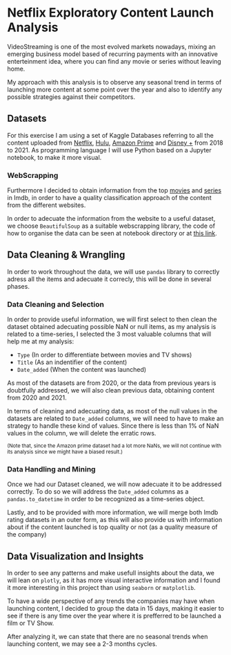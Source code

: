 # Netflix Exploratory Content Launch Analysis 

VideoStreaming is one of the most evolved markets nowadays, mixing an emerging business model based of recurring payments with an innovative enterteinment idea, where you can find any movie or series without leaving home.

My approach with this analysis is to observe any seasonal trend in terms of launching more content at some point over the year and also to identify any possible strategies against their competitors.



## Datasets

For this exercise I am using a set of Kaggle Databases referring to all the content uploaded from [Netflix](https://www.kaggle.com/datasets/shivamb/netflix-shows), [Hulu](https://www.kaggle.com/datasets/shivamb/hulu-movies-and-tv-shows), [Amazon Prime](https://www.kaggle.com/datasets/shivamb/amazon-prime-movies-and-tv-shows) and [Disney +](https://www.kaggle.com/datasets/shivamb/disney-movies-and-tv-shows) from 2018 to 2021. 
As programming language I will use Python based on a Jupyter notebook, to make it more visual.




### WebScrapping

Furthermore I decided to obtain information from the top [movies](https://www.imdb.com/chart/top/?ref_=nv_mv_250) and [series](https://www.imdb.com/chart/toptv/?ref_=nv_tvv_250) in Imdb, in order to have a quality classification approach of the content from the different websites.

In order to adecuate the information from the website to a useful dataset, we choose `BeautifulSoup` as a suitable webscrapping library, the code of how to organise the data can be seen at notebook directory or at [this link](https://github.com/NotCorrectlyDonated/Netflix_Exploratory_Analysis/blob/main/notebooks/PelisTop250.ipynb).





## Data Cleaning & Wrangling

In order to work throughout the data, we will use `pandas` library to correctly adress all the items and adecuate it correcly, this will be done in several phases. 

### Data Cleaning and Selection 

In order to provide useful information, we will first select to then clean the dataset obtained adecuating possible NaN or null items, as my analysis is related to a time-series, I selected the 3 most valuable columns that will help me at my analysis:

- `Type` (In order to differentiate between movies and TV shows)
- `Title` (As an indentifier of the content)
- `Date_added` (When the content was launched)

As most of the datasets are from 2020, or the data from previous years is doubtfully addressed, we will also clean previous data, obtaining content from 2020 and 2021.

In terms of cleaning and adecuating data, as most of the null values in the datasets are related to `Date_added` columns, we will need to have to make an strategy to handle these kind of values. Since there is less than 1% of NaN values in the column, we will delete the erratic rows.

<sub>(Note that, since the Amazon prime dataset had a lot more NaNs, we will not continue with its analysis since we might have a biased result.)</sub>


### Data Handling and Mining

Once we had our Dataset cleaned, we will now adecuate it to be addressed correctly. To do so we will address the `Date_added` columns as a `pandas.to_datetime` in order to be recognized as a time-series object.

Lastly, and to be provided with more information, we will merge both Imdb rating datasets in an outer form, as this will also provide us with information about if the content launched is top quality or not (as a quality measure of the company)


## Data Visualization and Insights

In order to see any patterns and make usefull insights about the data, we will lean on `plotly`, as it has more visual interactive information and I found it more interesting in this project than using `seaborn` or `matplotlib`. 

To have a wide perspective of any trends the companies may have when launching content, I decided to group the data in 15 days, making it easier to see if there is any time over the year where it is prefferred to be launched a film or TV Show.

After analyzing it, we can state that there are no seasonal trends when launching content, we may see a 2-3 months cycles.




